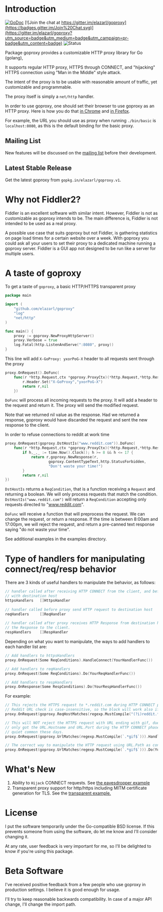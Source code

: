 # Introduction

[![GoDoc](https://godoc.org/github.com/elazarl/goproxy?status.svg)](https://godoc.org/github.com/elazarl/goproxy)
[![Join the chat at https://gitter.im/elazarl/goproxy](https://badges.gitter.im/Join%20Chat.svg)](https://gitter.im/elazarl/goproxy?utm_source=badge&utm_medium=badge&utm_campaign=pr-badge&utm_content=badge)
![Status](https://github.com/elazarl/goproxy/workflows/Go/badge.svg)

Package goproxy provides a customizable HTTP proxy library for Go (golang),

It supports regular HTTP proxy, HTTPS through CONNECT, and "hijacking" HTTPS
connection using "Man in the Middle" style attack.

The intent of the proxy is to be usable with reasonable amount of traffic,
yet customizable and programmable.

The proxy itself is simply a `net/http` handler.

In order to use goproxy, one should set their browser to use goproxy as an HTTP
proxy. Here is how you do that [in Chrome](https://support.google.com/chrome/answer/96815?hl=en)
and [in Firefox](http://www.wikihow.com/Enter-Proxy-Settings-in-Firefox).

For example, the URL you should use as proxy when running `./bin/basic` is
`localhost:8080`, as this is the default binding for the basic proxy.

## Mailing List

New features will be discussed on the [mailing list](https://groups.google.com/forum/#!forum/goproxy-dev)
before their development.

## Latest Stable Release

Get the latest goproxy from `gopkg.in/elazarl/goproxy.v1`.

# Why not Fiddler2?

Fiddler is an excellent software with similar intent. However, Fiddler is not
as customizable as goproxy intends to be. The main difference is, Fiddler is not
intended to be used as a real proxy.

A possible use case that suits goproxy but
not Fiddler, is gathering statistics on page load times for a certain website over a week.
With goproxy you could ask all your users to set their proxy to a dedicated machine running a
goproxy server. Fiddler is a GUI app not designed to be run like a server for multiple users.

# A taste of goproxy

To get a taste of `goproxy`, a basic HTTP/HTTPS transparent proxy

```go
package main

import (
    "github.com/elazarl/goproxy"
    "log"
    "net/http"
)

func main() {
    proxy := goproxy.NewProxyHttpServer()
    proxy.Verbose = true
    log.Fatal(http.ListenAndServe(":8080", proxy))
}
```

This line will add `X-GoProxy: yxorPoG-X` header to all requests sent through the proxy

```go
proxy.OnRequest().DoFunc(
    func(r *http.Request,ctx *goproxy.ProxyCtx)(*http.Request,*http.Response) {
        r.Header.Set("X-GoProxy","yxorPoG-X")
        return r,nil
    })
```

`DoFunc` will process all incoming requests to the proxy. It will add a header to the request
and return it. The proxy will send the modified request.

Note that we returned nil value as the response. Had we returned a response, goproxy would
have discarded the request and sent the new response to the client.

In order to refuse connections to reddit at work time

```go
proxy.OnRequest(goproxy.DstHostIs("www.reddit.com")).DoFunc(
    func(r *http.Request,ctx *goproxy.ProxyCtx)(*http.Request,*http.Response) {
        if h,_,_ := time.Now().Clock(); h >= 8 && h <= 17 {
            return r,goproxy.NewResponse(r,
                    goproxy.ContentTypeText,http.StatusForbidden,
                    "Don't waste your time!")
        }
        return r,nil
})
```

`DstHostIs` returns a `ReqCondition`, that is a function receiving a `Request` and returning a boolean.
We will only process requests that match the condition. `DstHostIs("www.reddit.com")` will return
a `ReqCondition` accepting only requests directed to "www.reddit.com".

`DoFunc` will receive a function that will preprocess the request. We can change the request, or
return a response. If the time is between 8:00am and 17:00pm, we will reject the request, and
return a pre-canned text response saying "do not waste your time".

See additional examples in the examples directory.


# Type of handlers for manipulating connect/req/resp behavior

There are 3 kinds of useful handlers to manipulate the behavior, as follows:

```go
// handler called after receiving HTTP CONNECT from the client, and before proxy establish connection 
// with destination host
httpsHandlers   []HttpsHandler
    
// handler called before proxy send HTTP request to destination host
reqHandlers     []ReqHandler 
    
// handler called after proxy receives HTTP Response from destination host, and before proxy forward 
// the Response to the client.
respHandlers    []RespHandler 
```

Depending on what you want to manipulate, the ways to add handlers to each handler list are:

```go
// Add handlers to httpsHandlers 
proxy.OnRequest(Some ReqConditions).HandleConnect(YourHandlerFunc())

// Add handlers to reqHandlers
proxy.OnRequest(Some ReqConditions).Do(YourReqHandlerFunc())

// Add handlers to respHandlers
proxy.OnResponse(Some RespConditions).Do(YourRespHandlerFunc())
```

For example:

```go
// This rejects the HTTPS request to *.reddit.com during HTTP CONNECT phase.
// Reddit URL check is case-insensitive, so the block will work also if the user types something like rEdDit.com.
proxy.OnRequest(goproxy.ReqHostMatches(regexp.MustCompile("(?i)reddit.*:443$"))).HandleConnect(goproxy.AlwaysReject)

// This will NOT reject the HTTPS request with URL ending with gif, due to the fact that proxy 
// only got the URL.Hostname and URL.Port during the HTTP CONNECT phase if the scheme is HTTPS, which is
// quiet common these days.
proxy.OnRequest(goproxy.UrlMatches(regexp.MustCompile(`.*gif$`))).HandleConnect(goproxy.AlwaysReject)

// The correct way to manipulate the HTTP request using URL.Path as condition is:
proxy.OnRequest(goproxy.UrlMatches(regexp.MustCompile(`.*gif$`))).Do(YourReqHandlerFunc())
```

# What's New

1. Ability to `Hijack` CONNECT requests. See
[the eavesdropper example](https://github.com/elazarl/goproxy/blob/master/examples/goproxy-eavesdropper/main.go#L27)
2. Transparent proxy support for http/https including MITM certificate generation for TLS.  See the [transparent example.](https://github.com/elazarl/goproxy/tree/master/examples/goproxy-transparent)

# License

I put the software temporarily under the Go-compatible BSD license.
If this prevents someone from using the software, do let me know and I'll consider changing it.

At any rate, user feedback is very important for me, so I'll be delighted to know if you're using this package.

# Beta Software

I've received positive feedback from a few people who use goproxy in production settings.
I believe it is good enough for usage.

I'll try to keep reasonable backwards compatibility. In case of a major API change,
I'll change the import path.
